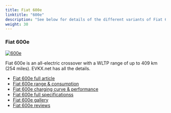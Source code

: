 ```yaml
---
title: Fiat 600e
linktitle: "600e"
description: "See below for details of the different variants of Fiat 600e"
weight: 30
---
```

### Fiat 600e

<a href="600e/"><img src="https://media.evkx.net/multimedia/models/fiat/600e/600e/main_1_st.jpg" class="img-fluid" alt="600e" ></a>

Fiat 600e is an all-electric crossover with a WLTP range of up to 409 km (254 miles). EVKX.net has all the details. 

- [Fiat 600e full article](600e/)
- [Fiat 600e range & consumption](600e/rangeandconsumption)
- [Fiat 600e charging curve & performance](600e/chargingcurve)
- [Fiat 600e full specificationss](600e/specifications)
- [Fiat 600e gallery](600e/gallery)
- [Fiat 600e reviews](600e/reviews)

